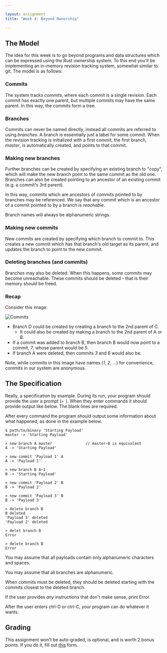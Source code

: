 ```yaml
---

layout: assignment
title: "Week 4: Beyond Ownership"

---
```


## The Model

The idea for this week is to go beyond programs and data structures which can
be expressed using the Rust ownership system. To this end you'll be implementing
an in-memory revision tracking system, somewhat similar to git. The model is as
follows:

### Commits

The system tracks _commits_, where each commit is a single revision. Each commit
has exactly one parent, but multiple commits may have the same parent. In this
way, the commits form a tree.

### Branches

Commits can never be named directly, instead all commits are referred to using
_branches_. A branch is essentially just a label for some commit. When the
revision tracking is initialized with a first commit, the first branch,
_master_, is automatically created, and points to that commit.

### Making new branches

Further branches can be created by specifying an existing branch to "copy",
which will make the new branch point to the same commit as the old one. Branches
can also be created pointing to an ancestor of an existing commit (e.g. a
commit's 3rd parent).

In this way, commits which are ancestors of commits pointed to by branches may
be referenced. We say that any commit which is an ancestor of a commit pointed
to by a branch is _reachable_.

Branch names will always be alphanumeric strings.

### Making new commits

New commits are created by specifying which branch to commit to. This creates a
new commit which has that branch's old target as its parent, and updates the
branch to point to the new commit.

### Deleting branches (and commits)

Branches may also be deleted. When this happens, some commits may become
unreachable. These commits should be deleted - that is their memory should be
freed.

### Recap

Consider this image:

![Commits][commits]

   * Branch D could be created by creating a branch to the 2nd parent of C.
      * It could also be created by making a branch to the 2nd parent of A or B.
   * If a commit was added to branch B, then branch B would now point to a
     commit, _7_, whose parent would be _5_.
   * If branch A were deleted, then commits _3_ and _6_ would also be.

Note, while commits in this image have names (_1_, _2_, ...) for convenience,
commits in our system are anonymous.

## The Specification

Really, a specification by example. During its run, your program should provide
the user a prompt (`> `). When they enter commands it should provide output like
below.  The blank lines are required.

After every command the program should output some information about what
happened, as done in the example below.

```text
$ path/to/binary 'Starting Payload'
master -> 'Starting Payload'

> new branch A master               // master~0 is equivalent
A -> 'Starting Payload'

> new commit 'Payload 1' A
A -> 'Payload 1'

> new branch B A~1
B -> 'Starting Payload'

> new commit 'Payload 2' B
B -> 'Payload 2'

> new commit 'Payload 3' B
B -> 'Payload 3'

> delete branch B
B deleted
'Payload 3' deleted
'Payload 2' deleted

> delet branch B
Error

> delete branch B
Error
```

You may assume that all payloads contain only alphanumeric characters and
spaces.

You may assume that all branches are alphanumeric.

When commits must be deleted, they should be deleted starting with the commits
closest to the deleted branch.

If the user provides _any_ instructions that don't make sense, print Error.

After the user enters ctrl-D or ctrl-C, your program can do whatever it wants.


## Grading

This assignment won't be auto-graded, is optional, and is worth 2 bonus points.
If you do it, fill out
[this](https://docs.google.com/forms/d/e/1FAIpQLSegU6Zb4mNUSpbhRE7fiFMojluoN9etYIZQrEgqi_WXv-1wrA/viewform) form.

[commits]: https://docs.google.com/drawings/d/1NdZZiarwfJQLxAPDmdggTZf_kKAj5GaUYKm5FOEDJPU/pub?w=556&h=456
